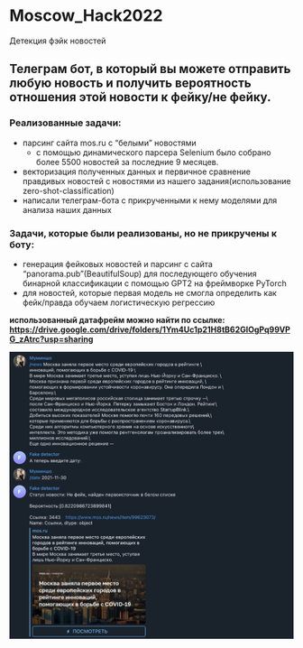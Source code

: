 # Moscow_Hack2022
Детекция фэйк новостей

## Телеграм бот, в который вы можете отправить любую новость и получить вероятность отношения этой новости к фейку/не фейку.
### Реализованные задачи:
  * парсинг сайта mos.ru с “белыми” новостями
    * с помощью динамического парсера Selenium было собрано более 5500 новостей за последние 9 месяцев.
  * векторизация полученных данных и первичное сравнение правдивых новостей с новостями из нашего задания(использование zero-shot-classification)
  * написали телеграм-бота с прикрученными к нему моделями для анализа наших данных
### Задачи, которые были реализованы, но не прикручены к боту:
  * генерация фейковых новостей и парсинг с сайта “panorama.pub”(BeautifulSoup) для последующего обучения бинарной классификации с помощью GPT2 на фреймворке PyTorch
  * для новостей, которые первая модель не смогла определить как фейк/правда обучаем логистическую регрессию
  
**использованный датафрейм можно найти по ссылке: https://drive.google.com/drive/folders/1Ym4Uc1p21H8tB62GIOgPq99VPG_zAtrc?usp=sharing**


![](example/result.png)
